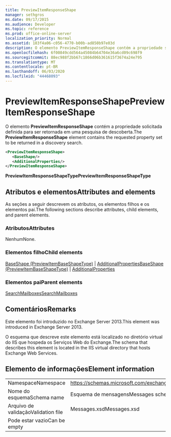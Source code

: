 ```yaml
---
title: PreviewItemResponseShape
manager: sethgros
ms.date: 09/17/2015
ms.audience: Developer
ms.topic: reference
ms.prod: office-online-server
localization_priority: Normal
ms.assetid: 183f4a06-c056-4770-b00b-ad850b97e03d
description: O elemento PreviewItemResponseShape contém a propriedade solicitada definida para ser retornada em uma pesquisa de descoberta.
ms.openlocfilehash: 6f00849cdd564a45084b64704e36a6cd09c698f9
ms.sourcegitcommit: 88ec988f2bb67c1866d06b361615f3674a24e795
ms.translationtype: MT
ms.contentlocale: pt-BR
ms.lasthandoff: 06/03/2020
ms.locfileid: "44468093"
---
```

# <a name="previewitemresponseshape"></a><span data-ttu-id="855d6-103">PreviewItemResponseShape</span><span class="sxs-lookup"><span data-stu-id="855d6-103">PreviewItemResponseShape</span></span>

<span data-ttu-id="855d6-104">O elemento **PreviewItemResponseShape** contém a propriedade solicitada definida para ser retornada em uma pesquisa de descoberta.</span><span class="sxs-lookup"><span data-stu-id="855d6-104">The **PreviewItemResponseShape** element contains the requested property set to be returned in a discovery search.</span></span> 
  
```XML
<PreviewItemResponseShape>
   <BaseShape/>
   <AdditionalProperties/>
</PreviewItemResponseShape>
```

 <span data-ttu-id="855d6-105">**PreviewItemResponseShapeType**</span><span class="sxs-lookup"><span data-stu-id="855d6-105">**PreviewItemResponseShapeType**</span></span>
## <a name="attributes-and-elements"></a><span data-ttu-id="855d6-106">Atributos e elementos</span><span class="sxs-lookup"><span data-stu-id="855d6-106">Attributes and elements</span></span>

<span data-ttu-id="855d6-107">As seções a seguir descrevem os atributos, os elementos filhos e os elementos pai.</span><span class="sxs-lookup"><span data-stu-id="855d6-107">The following sections describe attributes, child elements, and parent elements.</span></span>
  
### <a name="attributes"></a><span data-ttu-id="855d6-108">Atributos</span><span class="sxs-lookup"><span data-stu-id="855d6-108">Attributes</span></span>

<span data-ttu-id="855d6-109">Nenhum</span><span class="sxs-lookup"><span data-stu-id="855d6-109">None.</span></span>
  
### <a name="child-elements"></a><span data-ttu-id="855d6-110">Elementos filho</span><span class="sxs-lookup"><span data-stu-id="855d6-110">Child elements</span></span>

<span data-ttu-id="855d6-111">[BaseShape (PreviewItemBaseShapeType)](baseshape-previewitembaseshapetype.md)  |  [AdditionalProperties](additionalproperties.md)</span><span class="sxs-lookup"><span data-stu-id="855d6-111">[BaseShape (PreviewItemBaseShapeType)](baseshape-previewitembaseshapetype.md) | [AdditionalProperties](additionalproperties.md)</span></span>
  
### <a name="parent-elements"></a><span data-ttu-id="855d6-112">Elementos pai</span><span class="sxs-lookup"><span data-stu-id="855d6-112">Parent elements</span></span>

[<span data-ttu-id="855d6-113">SearchMailboxes</span><span class="sxs-lookup"><span data-stu-id="855d6-113">SearchMailboxes</span></span>](searchmailboxes.md)
  
## <a name="remarks"></a><span data-ttu-id="855d6-114">Comentários</span><span class="sxs-lookup"><span data-stu-id="855d6-114">Remarks</span></span>

<span data-ttu-id="855d6-115">Este elemento foi introduzido no Exchange Server 2013.</span><span class="sxs-lookup"><span data-stu-id="855d6-115">This element was introduced in Exchange Server 2013.</span></span>
  
<span data-ttu-id="855d6-116">O esquema que descreve este elemento está localizado no diretório virtual do IIS que hospeda os Serviços Web do Exchange.</span><span class="sxs-lookup"><span data-stu-id="855d6-116">The schema that describes this element is located in the IIS virtual directory that hosts Exchange Web Services.</span></span>
  
## <a name="element-information"></a><span data-ttu-id="855d6-117">Elemento de informações</span><span class="sxs-lookup"><span data-stu-id="855d6-117">Element information</span></span>

|||
|:-----|:-----|
|<span data-ttu-id="855d6-118">Namespace</span><span class="sxs-lookup"><span data-stu-id="855d6-118">Namespace</span></span>  <br/> |https://schemas.microsoft.com/exchange/services/2006/messages  <br/> |
|<span data-ttu-id="855d6-119">Nome do esquema</span><span class="sxs-lookup"><span data-stu-id="855d6-119">Schema name</span></span>  <br/> |<span data-ttu-id="855d6-120">Esquema de mensagens</span><span class="sxs-lookup"><span data-stu-id="855d6-120">Messages schema</span></span>  <br/> |
|<span data-ttu-id="855d6-121">Arquivo de validação</span><span class="sxs-lookup"><span data-stu-id="855d6-121">Validation file</span></span>  <br/> |<span data-ttu-id="855d6-122">Messages.xsd</span><span class="sxs-lookup"><span data-stu-id="855d6-122">Messages.xsd</span></span>  <br/> |
|<span data-ttu-id="855d6-123">Pode estar vazio</span><span class="sxs-lookup"><span data-stu-id="855d6-123">Can be empty</span></span>  <br/> ||
   

